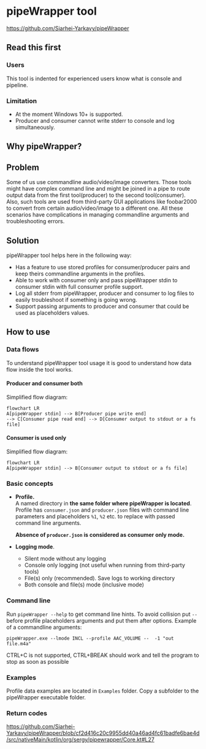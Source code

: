 # pipeWrapper tool
https://github.com/Siarhei-Yarkavy/pipeWrapper

## Read this first
### Users 
This tool is indented for experienced users know what is console and pipeline.
### Limitation
* At the moment Windows 10+ is supported.
* Producer and consumer cannot write stderr to console and log simultaneously.

## Why pipeWrapper?
## Problem
Some of us use commandline audio/video/image converters. 
Those tools might have complex command line
and might be joined in a pipe to route output data from the first tool(producer) to the second tool(consumer).
Also, such tools are used from third-party GUI applications
like foobar2000 to convert from certain audio/video/image
to a different one. All these scenarios have complications
in managing commandline arguments and troubleshooting errors.

## Solution
pipeWrapper tool helps here in the following way:
* Has a feature to use stored profiles for consumer/producer pairs
and keep theirs commandline arguments in the profiles.
* Able to work with consumer only
and pass pipeWrapper stdin to consumer stdin with full consumer profile support.
* Log all stderr from pipeWrapper, producer and consumer 
to log files to easily troubleshoot if something is going wrong.
* Support passing arguments to producer and consumer that could be used as placeholders values.

## How to use

### Data flows
To understand pipeWrapper tool usage it is good to understand how data flow inside the tool works. 

#### Producer and consumer both
Simplified flow diagram:
```mermaid
flowchart LR
A[pipeWrapper stdin] --> B[Producer pipe write end]
--> C[Consumer pipe read end] --> D[Consumer output to stdout or a fs file]
```

#### Consumer is used only
Simplified flow diagram:
```mermaid
flowchart LR
A[pipeWrapper stdin] --> B[Consumer output to stdout or a fs file]
```
### Basic concepts
* **Profile.**<br>
        A named directory in **the same folder where pipeWrapper is located**. 
        Profile has `consumer.json` and `producer.json` files with command line parameters
        and placeholders `%1`, `%2` etc. to replace with passed command line arguments.

    **Absence of `producer.json` is considered as consumer only mode.**

* **Logging mode**.
  * Silent mode without any logging
  * Console only logging (not useful when running from third-party tools)
  * File(s) only (recommended). Save logs to working directory
  * Both console and file(s) mode (inclusive mode)

### Command line
Run `pipeWrapper --help` to get command line hints. 
To avoid collision put `--` before profile placeholders arguments
and put them after options.
Example of a commandline arguments:

`pipeWrapper.exe --lmode INCL --profile AAC_VOLUME --  -1 "out file.m4a"`

CTRL+C is not supported, CTRL+BREAK should work and tell the program to stop as soon as possible
### Examples
Profile data examples are located in `Examples` folder.
Copy a subfolder to the pipeWrapper executable folder.

### Return codes
https://github.com/Siarhei-Yarkavy/pipeWrapper/blob/cf2d416c20c9955dd40a46ad4fc61badfe6bae4d/src/nativeMain/kotlin/org/sergy/pipewrapper/Core.kt#L27

